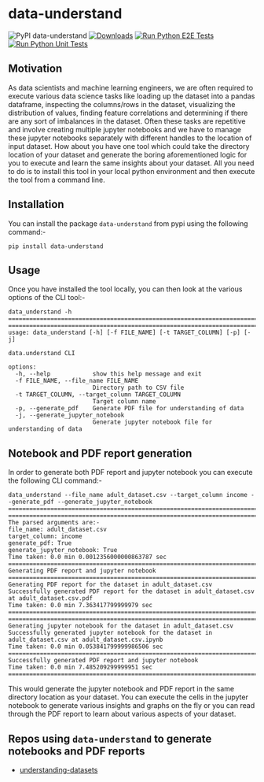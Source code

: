 # data-understand
![PyPI data-understand](https://img.shields.io/pypi/v/data-understand)
[![Downloads](https://static.pepy.tech/badge/data-understand)](https://pepy.tech/project/data-understand)
[![Run Python E2E Tests](https://github.com/ggupta2005/data.understand/actions/workflows/python-e2e-tests.yml/badge.svg)](https://github.com/ggupta2005/data.understand/actions/workflows/python-e2e-tests.yml)
[![Run Python Unit Tests](https://github.com/ggupta2005/data.understand/actions/workflows/python-unit-tests.yml/badge.svg)](https://github.com/ggupta2005/data.understand/actions/workflows/python-unit-tests.yml)

## Motivation
As data scientists and machine learning engineers, we are often required to execute various data science tasks like loading up the dataset into a pandas dataframe, inspecting the columns/rows in the dataset, visualizing the distribution of values, finding feature correlations and determining if there are any sort of imbalances in the dataset. Often these tasks are repetitive and involve creating multiple jupyter notebooks and we have to manage these jupyter notebooks separately with different handles to the location of input dataset. How about you have one tool which could take the directory location of your dataset and generate the boring aforementioned logic for you to execute and learn the same insights about your dataset. All you need to do is to install this tool in your local python environment and then execute the tool from a command line.

## Installation
You can install the package `data-understand` from pypi using the following command:-

```
pip install data-understand
```

## Usage
Once you have installed the tool locally, you can then look at the various options of the CLI tool:-

```
data_understand -h
========================================================================================================================
========================================================================================================================
usage: data_understand [-h] [-f FILE_NAME] [-t TARGET_COLUMN] [-p] [-j]

data.understand CLI

options:
  -h, --help            show this help message and exit
  -f FILE_NAME, --file_name FILE_NAME
                        Directory path to CSV file
  -t TARGET_COLUMN, --target_column TARGET_COLUMN
                        Target column name
  -p, --generate_pdf    Generate PDF file for understanding of data
  -j, --generate_jupyter_notebook
                        Generate jupyter notebook file for understanding of data
```

## Notebook and PDF report generation
In order to generate both PDF report and jupyter notebook you can execute the following CLI command:-

```
data_understand --file_name adult_dataset.csv --target_column income --generate_pdf --generate_jupyter_notebook
========================================================================================================================
========================================================================================================================
The parsed arguments are:- 
file_name: adult_dataset.csv
target_column: income
generate_pdf: True
generate_jupyter_notebook: True
Time taken: 0.0 min 0.0012356000000863787 sec
========================================================================================================================
Generating PDF report and jupyter notebook
========================================================================================================================
Generating PDF report for the dataset in adult_dataset.csv
Successfully generated PDF report for the dataset in adult_dataset.csv at adult_dataset.csv.pdf
Time taken: 0.0 min 7.363417799999979 sec
========================================================================================================================
========================================================================================================================
Generating jupyter notebook for the dataset in adult_dataset.csv
Successfully generated jupyter notebook for the dataset in adult_dataset.csv at adult_dataset.csv.ipynb
Time taken: 0.0 min 0.053841799999986506 sec
========================================================================================================================
Successfully generated PDF report and jupyter notebook
Time taken: 0.0 min 7.485209299999951 sec
========================================================================================================================
```

This would generate the jupyter notebook and PDF report in the same directory location as your dataset. You can execute the cells in the jupyter notebook to generate various insights and graphs on the fly or you can read through the PDF report to learn about various aspects of your dataset.

## Repos using `data-understand` to generate notebooks and PDF reports
- [understanding-datasets](https://github.com/ggupta2005/understanding-datasets)
